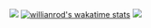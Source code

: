 [![](https://raw.githubusercontent.com/akidon0000/akidon0000/master/profile-summary-card-output/default/0-profile-details.svg)](https://github.com/vn7n24fzkq/github-profile-summary-cards)
[![willianrod's wakatime stats](https://github-readme-stats.vercel.app/api/wakatime?username=akidon0000&layout=compact)](https://github.com/anuraghazra/github-readme-stats)
[![](https://raw.githubusercontent.com/akidon0000/akidon0000/master/profile-summary-card-output/default/1-repos-per-language.svg)](https://github.com/vn7n24fzkq/github-profile-summary-cards)
